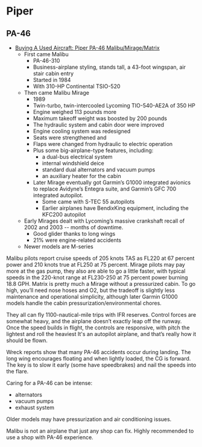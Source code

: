 # Piper

## PA-46

* [Buying A Used Aircraft: Piper PA-46 Malibu/Mirage/Matrix](https://www.avweb.com/used-aircraft-guide-digest/buying-a-used-aircraft-piper-pa-46-malibu-mirage-matrix)
  * First came Malibu
    * PA-46-310
    * Business-airplane styling, stands tall, a 43-foot wingspan, air stair cabin entry
    * Started in 1984
    * With 310-HP Continental TSIO-520
  * Then came Malibu Mirage
    * 1989
    * Twin-turbo, twin-intercooled Lycoming TIO-540-AE2A of 350 HP
    * Engine weighed 113 pounds more
    * Maximum takeoff weight was boosted by 200 pounds
    * The hydraulic system and cabin door were improved
    * Engine cooling system was redesigned
    * Seats were strengthened and
    * Flaps were changed from hydraulic to electric operation
    * Plus some big-airplane-type features, including:
      * a dual-bus electrical system
      * internal windshield deice
      * standard dual alternators and vacuum pumps
      * an auxiliary heater for the cabin
    * Later Mirage eventually got Garmin’s G1000 integrated avionics to replace Avidyne’s Entegra suite, and Garmin’s GFC 700 integrated autopilot.
      * Some came with S-TEC 55 autopilots
      * Earlier airplanes have BendixKing equipment, including the KFC200 autopilot
  * Early Mirages dealt with Lycoming’s massive crankshaft recall of 2002 and 2003 -- months of downtime.
    * Good glider thanks to long wings
    * 21% were engine-related accidents
  * Newer models are M-series

Malibu pilots report cruise speeds of 205 knots TAS as FL220 at 67 percent power and 210 knots true at FL250 at 75 percent. 
Mirage pilots may pay more at the gas pump, they also are able to go a little faster, with typical speeds in the 220-knot range at FL230-250 at 75 percent power burning 18.8 GPH.
Matrix is pretty much a Mirage without a pressurized cabin. To go high, you’ll need nose hoses and O2, but the tradeoff is slightly less maintenance and operational simplicity, although later Garmin G1000 models handle the cabin pressurization/environmental chores.

They all can fly 1100-nautical-mile trips with IFR reserves.
Control forces are somewhat heavy, and the airplane doesn’t exactly leap off the runway.
Once the speed builds in flight, the controls are responsive, with pitch the lightest and roll the heaviest
It's an autopilot airplane, and that’s really how it should be flown.

Wreck reports show that many PA-46 accidents occur during landing.
The long wing encourages floating and when lightly loaded, the CG is forward. The key is to slow it early (some have speedbrakes) and nail the speeds into the flare.

Caring for a PA-46 can be intense:

* alternators
* vacuum pumps
* exhaust system

Older models may have pressurization and air conditioning issues.

Malibu is not an airplane that just any shop can fix.
Highly recommended to use a shop with PA-46 experience.
